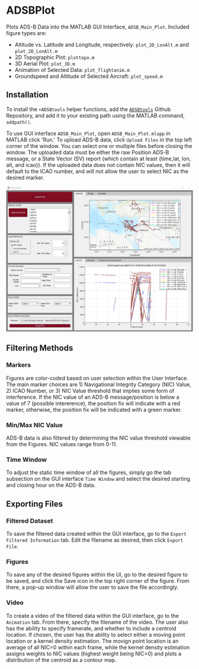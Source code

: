 # ADSBPlot
Plots ADS-B Data into the MATLAB GUI Interface, `ADSB_Main_Plot`. Included figure types are:
  - Altitude vs. Latitude and Longitude, respectively: `plot_2D_LonAlt.m` and `plot_2D_LonAlt.m`
  - 2D Topographic Plot: `plottopo.m`
  - 3D Aerial Plot: `plot_3D.m`
  - Animation of Selected Data: `plot_flightanim.m`
  - Groundspeed and Altitude of Selected Aircraft: `plot_speed.m`

## Installation
To install the `+ADSBtools` helper functions, add the [`ADSBtools`](https://github.com/liu1322/ADSBtools) Github Repository, and add it to your existing path using the MATLAB command, `addpath()`.

To use GUI interface `ADSB_Main_Plot`, open `ADSB_Main_Plot.mlapp` in MATLAB click 'Run.' To upload ADS-B data, click `Upload Files` in the top left corner of the window. You can select one or multiple files before closing the window. The uploaded data must be either the raw Position ADS-B message, or a State Vector (SV) report (which contain at least {time,lat, lon, alt, and icao}). If the uploaded data does not contain NIC values, then it will default to the ICAO number, and will not allow the user to select NIC as the desired marker.

![My Image](images/ui_adsbplot.png)



## Filtering Methods
### Markers
Figures are color-coded based on user selection within the User Interface. The main marker choices are 1) Navigational Integrity Category (NIC) Value, 2) ICAO Number, or 3) NIC Value threshold that implies some form of interference. If the NIC value of an ADS-B message/position is below a value of 7 (possible intererence), the position fix will indicate with a red marker, otherwise, the position fix will be indicated with a green marker.

### Min/Max NIC Value
ADS-B data is also filtered by determining the NIC value threshold viewable from the Figures. NIC values range from 0-11.

### Time Window
To adjust the static time window of all the figures, simply go the tab subsection on the GUI interface `Time Window` and select the desired starting and closing hour on the ADS-B data. 

## Exporting Files
### Filtered Dataset
To save the filtered data created within the GUI interface, go to the `Export Filtered Information` tab. Edit the filename as desired, then click `Export File`. 

### Figures
To save any of the desired figures within the UI, go to the desired figure to be saved, and click the Save icon in the top right corner of the figure. From there, a pop-up window will allow the user to save the file accordingly.

### Video
To create a video of the filtered data within the GUI interface, go to the `Animation` tab. From there, specify the filename of the video. The user also has the ability to specify framerate, and whether to include a centroid location. If chosen, the user has the ability to select either a moving point location or a kernel density estimation. The movign point location is an average of all NIC=0 within each frame, while the kernel density estimation assigns weights to NIC values (highest weight being NIC=0) and plots a distribution of the centroid as a contour map.
